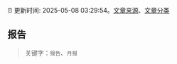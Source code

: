 :alarm_clock: 更新时间: 2025-05-08 03:29:54。[文章来源](/README.md)、[文章分类](/TAGS.md)

## 报告


> 关键字：`报告`、`月报`



